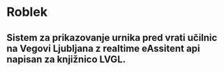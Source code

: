 # Roblek
## Sistem za prikazovanje urnika pred vrati učilnic na Vegovi Ljubljana z realtime eAssitent api napisan za knjižnico LVGL.
